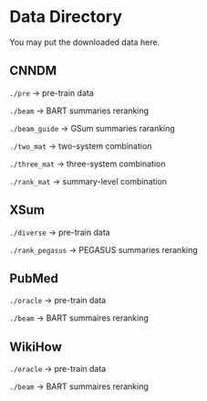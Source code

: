 # Data Directory

You may put the downloaded data here.

## CNNDM

`./pre` -> pre-train data

`./beam` -> BART summaries reranking 

`./beam_guide` -> GSum summaries raranking

`./two_mat` -> two-system combination

`./three_mat` -> three-system combination

`./rank_mat` -> summary-level combination


## XSum

`./diverse` -> pre-train data

`./rank_pegasus` -> PEGASUS summaries reranking

## PubMed

`./oracle` -> pre-train data

`./beam` -> BART summaires reranking

## WikiHow

`./oracle` -> pre-train data

`./beam` -> BART summaires reranking
